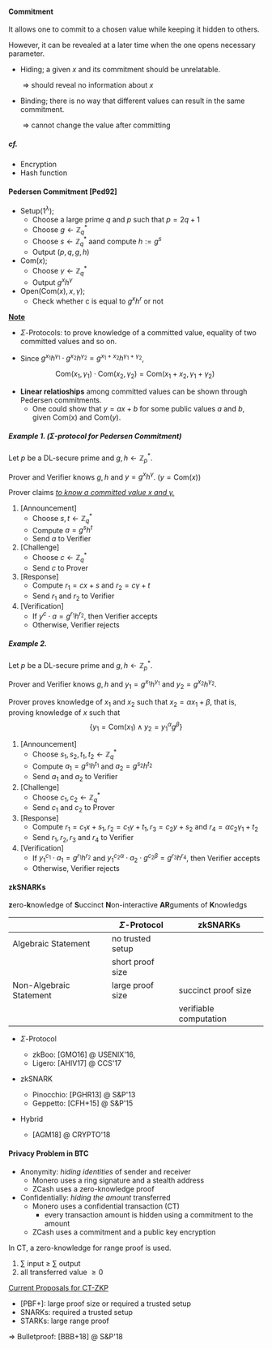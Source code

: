 #### Commitment

It allows one to commit to a chosen value while keeping it hidden to others.

However, it can be revealed at a later time when the one opens necessary parameter.

* Hiding; a given $x$ and its commitment should be unrelatable.

  ​	$\Rightarrow$ should reveal no information about $x$

* Binding; there is no way that different values can result in the same commitment.

  ​	$\Rightarrow$ cannot change the value after committing

##### cf.

- Encryption
- Hash function



#### Pedersen Commitment [Ped92]

- $\mathsf{Setup}(1^\lambda)$;
  - Choose a large prime $q$ and $p$ such that $p = 2q + 1$
  - Choose $g \gets \mathbb{Z}_{q}^*$
  - Choose $s \gets \mathbb{Z}_{q}^*$ aand compute $h := g^s$
  - Output $(p, q, g, h)$
- $\mathsf{Com}(x)$;
  - Choose $\gamma \gets \mathbb{Z}_{q}^*$
  - Output $g^x h^\gamma$
- $\mathsf{Open}(\mathsf{Com}(x), x, \gamma)$;
  - Check whether c is equal to $g^x h^r$ or not

**<u>Note</u>**

- $\Sigma$-Protocols: to prove knowledge of a committed value, equality of two committed values and so on.

- Since $g^{x_1}h^{\gamma_1} \cdot g^{x_2}h^{\gamma_2} = g^{x_1+x_2}h^{\gamma_1+\gamma_2}$, 

$$
\mathsf{Com}(x_1, \gamma_1) \cdot \mathsf{Com}(x_2, \gamma_2) = \mathsf{Com}(x_1 + x_2, \gamma_1 + \gamma_2)\
$$

- **Linear relatioships** among committed values can be shown through Pedersen commitments.
  - One could show that $y = ax + b$ for some public values $a$ and $b$, given $\mathsf{Com(x)}$ and $\mathsf{Com}(y)$.



##### Example 1. ($\Sigma$-protocol for Pedersen Commitment)

Let $p$ be a DL-secure prime and $g, h \gets \mathbb{Z}_p^{*}$.

Prover and Verifier knows $g, h$ and $y = g^x h^\gamma$. ($y = \mathsf{Com}(x)$)

Prover claims <u>*to know  a committed value $x$ and $\gamma$.*</u>

1. [Announcement]
   - Choose $s, t \gets \mathbb{Z}_{q}^*$
   - Compute $a = g^s h^t$
   - Send $a$ to Verifier
2. [Challenge]
   - Choose $c \gets \mathbb{Z}_{q}^*$
   - Send $c$ to Prover
3. [Response]
   - Compute $r_1 = cx + s$ and $r_2 = c \gamma + t$
   - Send $r_1$ and $r_2$ to Verifier
4. [Verification]
   - If $y^c \cdot a = g^{r_1} h^{r_2}$, then Verifier accepts
   - Otherwise, Verifier rejects



##### Example 2. 

Let $p$ be a DL-secure prime and $g, h \gets \mathbb{Z}_p^{*}$.

Prover and Verifier knows $g, h$ and $y_1 = g^{x_1} h^{\gamma_1}$ and $y_2 = g^{x_2} h^{\gamma_2}$.

Prover proves knowledge of $x_1$ and $x_2$ such that $x_2 = \alpha x_1 + \beta$, that is, proving knowledge of $x$ such that
$$
\{y_1 = \mathsf{Com}(x_1) \wedge y_2 = y_1^{\alpha} g^{\beta}\}
$$

1. [Announcement]
   - Choose $s_1, s_2, t_1, t_2 \gets \mathbb{Z}_{q}^*$
   - Compute $a_1 = g^{s_1} h^{t_1}$ and $a_2 = g^{s_2} h^{t_2}$
   - Send $a_1$ and $a_2$ to Verifier
2. [Challenge]
   - Choose $c_1, c_2 \gets \mathbb{Z}_{q}^*$
   - Send $c_1$ and $c_2$ to Prover
3. [Response]
   - Compute $r_1 = c_1 x + s_1, r_2 = c_1 \gamma + t_1, r_3 = c_2 y + s_2$ and $r_4 = \alpha c_2 \gamma_1 + t_2$
   - Send $r_1, r_2, r_3$ and $r_4$ to Verifier
4. [Verification]
   - If $y_1^{c_1} \cdot a_1 = g^{r_1} h^{r_2}$ and $y_1^{c_2 \alpha} \cdot a_2 \cdot g^{c_2 \beta } = g^{r_3}h^{r_4}$, then Verifier accepts
   - Otherwise, Verifier rejects



#### zkSNARKs

**z**ero-**k**nowledge of **S**uccinct **N**on-interactive **AR**guments of **K**nowledgs

|                         | $\Sigma$-Protocol | zkSNARKs               |
| ----------------------- | ----------------- | ---------------------- |
| Algebraic Statement     | no trusted setup  |                        |
|                         | short proof size  |                        |
| Non-Algebraic Statement | large proof size  | succinct proof size    |
|                         |                   | verifiable computation |

- $\Sigma$-Protocol
  - zkBoo: [GMO16] @ USENIX'16, 
  - Ligero: [AHIV17] @ CCS'17
- zkSNARK
  - Pinocchio: [PGHR13] @ S&P'13
  - Geppetto: [CFH+15] @ S&P'15

- Hybrid
  - [AGM18] @ CRYPTO'18



#### Privacy Problem in BTC

- Anonymity: *hiding identities* of sender and receiver
  - Monero uses a ring signature and a stealth address
  - ZCash uses a zero-knowledge proof
- Confidentially: *hiding the amount* transferred
  - Monero uses a confidential transaction (CT)
    - every transaction amount is hidden using a commitment to the amount
  - ZCash uses a commitment and a public key encryption



In CT, a zero-knowledge for range proof is used.

1. $\sum$ input $\ge$ $\sum$ output
2. all transferred value $\ge 0$



<u>Current Proposals for CT-ZKP</u>

- [PBF+]: large proof size or required a trusted setup
- SNARKs: required a trusted setup
- STARKs: large range proof

$\Rightarrow$ Bulletproof: [BBB+18] @ S&P'18